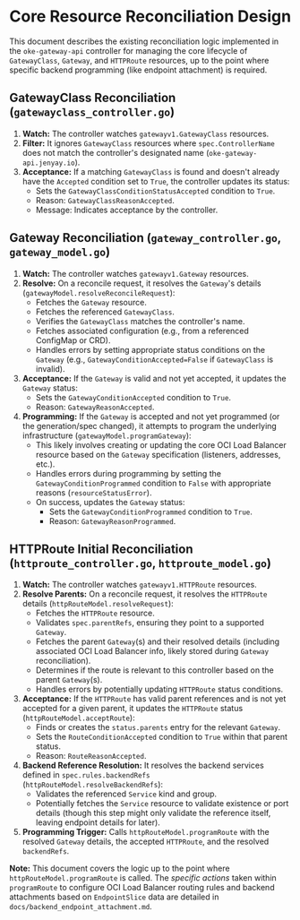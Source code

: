 # Core Resource Reconciliation Design

This document describes the existing reconciliation logic implemented in the `oke-gateway-api` controller for managing the core lifecycle of `GatewayClass`, `Gateway`, and `HTTPRoute` resources, up to the point where specific backend programming (like endpoint attachment) is required.

## GatewayClass Reconciliation (`gatewayclass_controller.go`)

1.  **Watch:** The controller watches `gatewayv1.GatewayClass` resources.
2.  **Filter:** It ignores `GatewayClass` resources where `spec.ControllerName` does not match the controller's designated name (`oke-gateway-api.jenyay.io`).
3.  **Acceptance:** If a matching `GatewayClass` is found and doesn't already have the `Accepted` condition set to `True`, the controller updates its status:
    *   Sets the `GatewayClassConditionStatusAccepted` condition to `True`.
    *   Reason: `GatewayClassReasonAccepted`.
    *   Message: Indicates acceptance by the controller.

## Gateway Reconciliation (`gateway_controller.go`, `gateway_model.go`)

1.  **Watch:** The controller watches `gatewayv1.Gateway` resources.
2.  **Resolve:** On a reconcile request, it resolves the `Gateway`'s details (`gatewayModel.resolveReconcileRequest`):
    *   Fetches the `Gateway` resource.
    *   Fetches the referenced `GatewayClass`.
    *   Verifies the `GatewayClass` matches the controller's name.
    *   Fetches associated configuration (e.g., from a referenced ConfigMap or CRD).
    *   Handles errors by setting appropriate status conditions on the `Gateway` (e.g., `GatewayConditionAccepted=False` if `GatewayClass` is invalid).
3.  **Acceptance:** If the `Gateway` is valid and not yet accepted, it updates the `Gateway` status:
    *   Sets the `GatewayConditionAccepted` condition to `True`.
    *   Reason: `GatewayReasonAccepted`.
4.  **Programming:** If the `Gateway` is accepted and not yet programmed (or the generation/spec changed), it attempts to program the underlying infrastructure (`gatewayModel.programGateway`):
    *   This likely involves creating or updating the core OCI Load Balancer resource based on the `Gateway` specification (listeners, addresses, etc.).
    *   Handles errors during programming by setting the `GatewayConditionProgrammed` condition to `False` with appropriate reasons (`resourceStatusError`).
    *   On success, updates the `Gateway` status:
        *   Sets the `GatewayConditionProgrammed` condition to `True`.
        *   Reason: `GatewayReasonProgrammed`.

## HTTPRoute Initial Reconciliation (`httproute_controller.go`, `httproute_model.go`)

1.  **Watch:** The controller watches `gatewayv1.HTTPRoute` resources.
2.  **Resolve Parents:** On a reconcile request, it resolves the `HTTPRoute` details (`httpRouteModel.resolveRequest`):
    *   Fetches the `HTTPRoute` resource.
    *   Validates `spec.parentRefs`, ensuring they point to a supported `Gateway`.
    *   Fetches the parent `Gateway`(s) and their resolved details (including associated OCI Load Balancer info, likely stored during `Gateway` reconciliation).
    *   Determines if the route is relevant to this controller based on the parent `Gateway`(s).
    *   Handles errors by potentially updating `HTTPRoute` status conditions.
3.  **Acceptance:** If the `HTTPRoute` has valid parent references and is not yet accepted for a given parent, it updates the `HTTPRoute` status (`httpRouteModel.acceptRoute`):
    *   Finds or creates the `status.parents` entry for the relevant `Gateway`.
    *   Sets the `RouteConditionAccepted` condition to `True` within that parent status.
    *   Reason: `RouteReasonAccepted`.
4.  **Backend Reference Resolution:** It resolves the backend services defined in `spec.rules.backendRefs` (`httpRouteModel.resolveBackendRefs`):
    *   Validates the referenced `Service` kind and group.
    *   Potentially fetches the `Service` resource to validate existence or port details (though this step might only validate the reference itself, leaving endpoint details for later).
5.  **Programming Trigger:** Calls `httpRouteModel.programRoute` with the resolved `Gateway` details, the accepted `HTTPRoute`, and the resolved `backendRefs`.

**Note:** This document covers the logic up to the point where `httpRouteModel.programRoute` is called. The *specific actions* taken within `programRoute` to configure OCI Load Balancer routing rules and backend attachments based on `EndpointSlice` data are detailed in `docs/backend_endpoint_attachment.md`. 